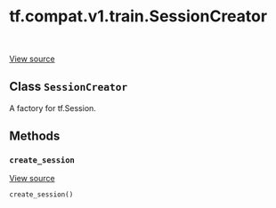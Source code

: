 <div itemscope itemtype="http://developers.google.com/ReferenceObject">
<meta itemprop="name" content="tf.compat.v1.train.SessionCreator" />
<meta itemprop="path" content="Stable" />
<meta itemprop="property" content="create_session"/>
</div>

# tf.compat.v1.train.SessionCreator

<!-- Insert buttons -->

<table class="tfo-notebook-buttons tfo-api" align="left">
</table>

<a target="_blank" href="/code/stable/tensorflow/python/training/monitored_session.py">View source</a>



## Class `SessionCreator`

<!-- Start diff -->
A factory for tf.Session.



<!-- Placeholder for "Used in" -->


## Methods

<h3 id="create_session"><code>create_session</code></h3>

<a target="_blank" href="/code/stable/tensorflow/python/training/monitored_session.py">View source</a>

``` python
create_session()
```






